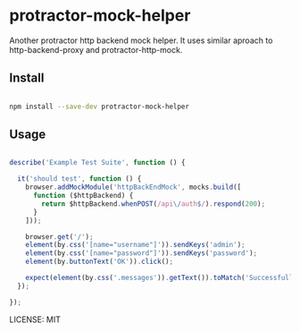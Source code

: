 # protractor-mock-helper

Another protractor http backend mock helper. It uses similar aproach to http-backend-proxy and protractor-http-mock.

## Install

```bash

npm install --save-dev protractor-mock-helper

```


## Usage

```javascript

describe('Example Test Suite', function () {

  it('should test', function () {
    browser.addMockModule('httpBackEndMock', mocks.build([
      function ($httpBackend) {
        return $httpBackend.whenPOST(/api\/auth$/).respond(200);
      }
    ]));

    browser.get('/');
    element(by.css('[name="username"]')).sendKeys('admin');
    element(by.css('[name="password"]')).sendKeys('password');
    element(by.buttonText('OK')).click();

    expect(element(by.css('.messages')).getText()).toMatch('Successfully');
  });

});

```

LICENSE: MIT
